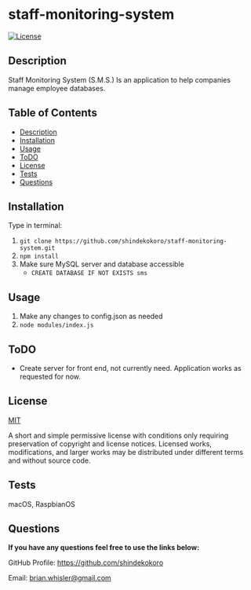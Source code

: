 # staff-monitoring-system
[![License](https://img.shields.io/github/license/shindekokoro/staff-monitoring-system)](http://choosealicense.com/licenses/mit/)

## Description
Staff Monitoring System (S.M.S.) Is an application to help companies manage employee databases.

## Table of Contents
- [Description](#description)
- [Installation](#installation)
- [Usage](#usage)
- [ToDO](#todo)
- [License](#license)
- [Tests](#tests)
- [Questions](#questions)

## Installation
Type in terminal:
1. `git clone https://github.com/shindekokoro/staff-monitoring-system.git`
2. `npm install`
3. Make sure MySQL server and database accessible
   - `CREATE DATABASE IF NOT EXISTS sms`

## Usage
1. Make any changes to config.json as needed
2. `node modules/index.js`

## ToDO
- Create server for front end, not currently need. Application works as requested for now.

## License
[MIT](http://choosealicense.com/licenses/mit/)

A short and simple permissive license with conditions only requiring preservation of copyright and license notices. Licensed works, modifications, and larger works may be distributed under different terms and without source code.

## Tests
macOS, RaspbianOS

## Questions
**If you have any questions feel free to use the links below:**

GitHub Profile: https://github.com/shindekokoro

Email: brian.whisler@gmail.com
